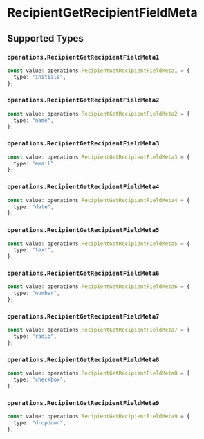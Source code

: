 # RecipientGetRecipientFieldMeta


## Supported Types

### `operations.RecipientGetRecipientFieldMeta1`

```typescript
const value: operations.RecipientGetRecipientFieldMeta1 = {
  type: "initials",
};
```

### `operations.RecipientGetRecipientFieldMeta2`

```typescript
const value: operations.RecipientGetRecipientFieldMeta2 = {
  type: "name",
};
```

### `operations.RecipientGetRecipientFieldMeta3`

```typescript
const value: operations.RecipientGetRecipientFieldMeta3 = {
  type: "email",
};
```

### `operations.RecipientGetRecipientFieldMeta4`

```typescript
const value: operations.RecipientGetRecipientFieldMeta4 = {
  type: "date",
};
```

### `operations.RecipientGetRecipientFieldMeta5`

```typescript
const value: operations.RecipientGetRecipientFieldMeta5 = {
  type: "text",
};
```

### `operations.RecipientGetRecipientFieldMeta6`

```typescript
const value: operations.RecipientGetRecipientFieldMeta6 = {
  type: "number",
};
```

### `operations.RecipientGetRecipientFieldMeta7`

```typescript
const value: operations.RecipientGetRecipientFieldMeta7 = {
  type: "radio",
};
```

### `operations.RecipientGetRecipientFieldMeta8`

```typescript
const value: operations.RecipientGetRecipientFieldMeta8 = {
  type: "checkbox",
};
```

### `operations.RecipientGetRecipientFieldMeta9`

```typescript
const value: operations.RecipientGetRecipientFieldMeta9 = {
  type: "dropdown",
};
```

